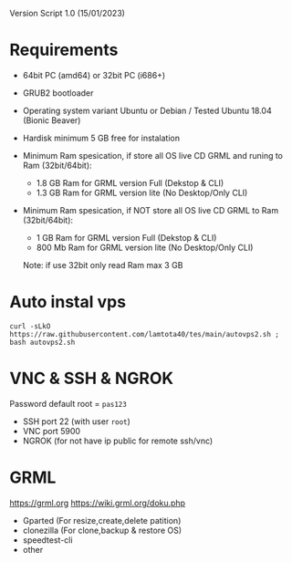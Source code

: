 Version Script 1.0 (15/01/2023)

# Requirements
- 64bit PC (amd64) or 32bit PC (i686+)
- GRUB2 bootloader
- Operating system variant Ubuntu or Debian / Tested Ubuntu 18.04 (Bionic Beaver)
- Hardisk minimum 5 GB free for instalation
- Minimum Ram spesication, if store all OS live CD GRML and runing to Ram (32bit/64bit):
    + 1.8 GB Ram for GRML version Full (Dekstop & CLI)
    + 1.3 GB Ram for GRML version lite (No Desktop/Only CLI)
 - Minimum Ram spesication, if NOT store all OS live CD GRML to Ram (32bit/64bit):
    + 1 GB Ram for GRML version Full (Dekstop & CLI)
    + 800 Mb Ram for GRML version lite (No Desktop/Only CLI)
 
    Note: if use 32bit only read Ram max 3 GB

# Auto instal vps

```console  
curl -sLkO https://raw.githubusercontent.com/lamtota40/tes/main/autovps2.sh ; bash autovps2.sh
```
# VNC & SSH & NGROK
Password default root = ```pas123```
- SSH port 22 (with user ```root```)
- VNC port 5900
- NGROK (for not have ip public for remote ssh/vnc)

# GRML
https://grml.org
https://wiki.grml.org/doku.php
- Gparted (For resize,create,delete patition)
- clonezilla (For clone,backup & restore OS)
- speedtest-cli
- other
